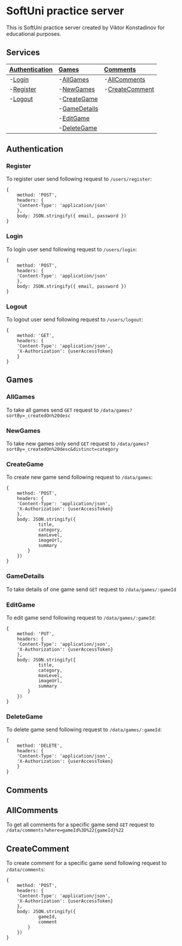 # SoftUni practice server

This is SoftUni practice server created by Viktor Konstadinov for educational purposes.

## Services

| [Authentication](#authentication) | [Games](#games)              | [Comments](#comments)           |
| :---                              | :---                         | :---                            |
| -[Login](#login)                  | -[AllGames](#allGames)       | -[AllComments](#allComments)    |
| -[Register](#register)            | -[NewGames](#newGames)       | -[CreateComment](#createComment)|
| -[Logout](#logout)                | -[CreateGame](#createGame)   |                                 |
|                                   | -[GameDetails](#gameDetails) |                                 |
|                                   | -[EditGame](#editGame)       |                                 |
|                                   | -[DeleteGame](#deleteGame)   |                                 |


## Authentication

### Register

To register user send following request to `/users/register`:
```
{
    method: 'POST',
    headers: {
    'Content-Type': 'application/json'
    },
    body: JSON.stringify({ email, password })
}
```

### Login

To login user send following request to `/users/login`:

```
{
    method: 'POST',
    headers: {
    'Content-Type': 'application/json'
    },
    body: JSON.stringify({ email, password })
}
```

### Logout

To logout user send following request to `/users/logout`:

```
{
    method: 'GET',
    headers: {
    'Content-Type': 'application/json',
    'X-Authorization': {userAccessToken}
    }
}
```

## Games

### AllGames

To take all games send `GET` request to `/data/games?sortBy=_createdOn%20desc`

### NewGames

To take new games only send `GET` request to `/data/games?sortBy=_createdOn%20desc&distinct=category`

### CreateGame

To create new game send following request to `/data/games`:

```
{
    method: 'POST',
    headers: {
    'Content-Type': 'application/json',
    'X-Authorization': {userAccessToken}
    },
    body: JSON.stringify({  
            title, 
            category,
            maxLevel,
            imageUrl,
            summary
        }
    })
}
```

### GameDetails

To take details of one game send `GET` request to `/data/games/:gameId`

### EditGame

To edit game send following request to `/data/games/:gameId`:

```
{
    method: 'PUT',
    headers: {
    'Content-Type': 'application/json',
    'X-Authorization': {userAccessToken}
    },
    body: JSON.stringify({  
            title, 
            category,
            maxLevel,
            imageUrl,
            summary
        }
    })
}
```

### DeleteGame

To delete game send following request to `/data/games/:gameId`:

```
{
    method: 'DELETE',
    headers: {
    'Content-Type': 'application/json',
    'X-Authorization': {userAccessToken}
    }
}
```

## Comments

## AllComments

To get all comments for a specific game send `GET` request to `/data/comments?where=gameId%3D%22{gameId}%22`

## CreateComment

To create comment for a specific game send following request to `/data/comments`:

```
{
    method: 'POST',
    headers: {
    'Content-Type': 'application/json',
    'X-Authorization': {userAccessToken}
    },
    body: JSON.stringify({  
            gameId,
            comment
        }
    })
}
```